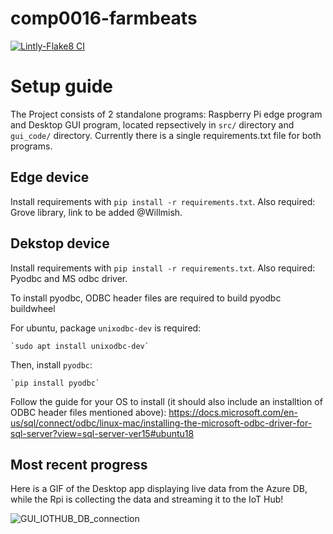 # comp0016-farmbeats
[![Lintly-Flake8 CI](https://github.com/Willmish/comp0016-farmbeats/actions/workflows/flake8-ci.yml/badge.svg)](https://github.com/Willmish/comp0016-farmbeats/actions/workflows/flake8-ci.yml)

# Setup guide

The Project consists of 2 standalone programs: Raspberry Pi edge program and Desktop GUI program, located repsectively in `src/` directory and `gui_code/` directory. Currently there is a single requirements.txt file for both programs.

## Edge device

Install requirements with `pip install -r requirements.txt`. Also required: Grove library, link to be added @Willmish.

## Dekstop device

Install requirements with `pip install -r requirements.txt`. Also required: Pyodbc and MS odbc driver.

To install pyodbc, ODBC header files are required to build pyodbc buildwheel

For ubuntu, package `unixodbc-dev` is required:

    `sudo apt install unixodbc-dev`
Then, install `pyodbc`:

    `pip install pyodbc`
    
Follow the guide for your OS to install (it should also include an installtion of ODBC header files mentioned above): https://docs.microsoft.com/en-us/sql/connect/odbc/linux-mac/installing-the-microsoft-odbc-driver-for-sql-server?view=sql-server-ver15#ubuntu18

## Most recent progress
Here is a GIF of the Desktop app displaying live data from the Azure DB, while the Rpi is collecting the data and streaming it to the IoT Hub!

![GUI_IOTHUB_DB_connection](https://user-images.githubusercontent.com/26546660/156930344-6451a020-8f30-40d0-82de-385ffb9b4bdd.gif)
